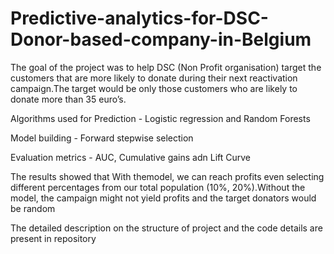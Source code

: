 # Predictive-analytics-for-DSC-Donor-based-company-in-Belgium

The goal of the project was to help DSC (Non Profit organisation) target the customers that are more likely to donate during their next reactivation campaign.The target would be only those customers who are likely to donate more than 35 euro’s.

Algorithms used for Prediction - Logistic regression and Random Forests

Model building - Forward stepwise selection

Evaluation metrics - AUC, Cumulative gains adn Lift Curve

The results showed that With themodel, we can reach profits even selecting different percentages from our total population (10%, 20%).Without the model, the campaign might not yield profits and the target donators would be random

The detailed description on the structure of project and the code details are present in repository
